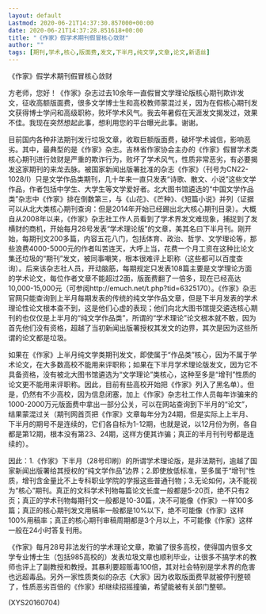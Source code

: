 ```yaml
---
layout: default
Lastmod: 2020-06-21T14:37:30.857000+00:00
date: 2020-06-21T14:37:28.851618+00:00
title: "《作家》假学术期刊假冒核心敛财"
author: ""
tags: [期刊,学术,核心,版面费,发文,下半月,纯文学,文章,论文,新语丝]
---
```


《作家》假学术期刊假冒核心敛财

方老师，您好！《作家》杂志过去10余年一直假冒文学理论版核心期刊欺诈发文，征收高额版面费，很多文学博士生和高校教师蒙混过关，因为在假核心期刊发文获得博士学问和高级职称，败坏学术风气。我去年暑假在天涯发文揭发过，效果不佳。我现在突然想起此事，想利用您的平台曝光此事。谢谢。

目前国内各种非法期刊发行垃圾文章，收取巨额版面费，破坏学术诚信，影响恶劣。其中，最典型的是《作家》杂志。吉林省作家协会主办的《作家》假冒学术类核心期刊进行敛财是严重的欺诈行为，败坏了学术风气，性质非常恶劣，有必要揭发这家期刊的来龙去脉。被国家新闻出版署批准的杂志《作家》（刊号为CN22-1028/I）只是文学作品类期刊，几十年来一直只发表“诗歌、散文、小说”这些文学作品，作者包括中学生、大学生等文学爱好者。北大图书馆遴选的“中国文学作品类”杂志中《作家》排在倒数第三，与《山花》、《芒种》、《短篇小说》并列（证据可以从北大类核心期刊查询：但是2014年开始已经踢出北大核心期刊目录）。大概自从2008年以来，《作家》杂志社工作人员看到了学术界发文难现象，捕捉到了发横财的商机，开始每月28号发表“学术理论版”的文章，美其名曰下半月刊。刚开始，每期刊文200多篇，内容五花八门，包括体育、政治、哲学、文学理论等，那些浪费4000-5000元的作者叫苦连天，大呼上当，花费一个月工资在这种比论文集还垃圾的“期刊”发文，被同事嘲笑，根本很难评上职称（这些都可以百度查询）。后来该杂志社人员，开动脑筋，每期规定只发表108篇主要是文学理论方面的学术论文，每位作者文章不能超过2面，版面费翻了一倍多，现在已经高达10,000-15,000元（可参阅http://emuch.net/t.php?tid=6325170）。《作家》杂志官网只能查询到上半月每期发表的传统的纯文学作品文章，但是下半月发表的学术理论性论文根本查不到，这是他们心虚的表现；他们向北大图书馆提交遴选核心期刊的也仅仅是上半月的“纯文学作品类”，所谓的“学术理论”论文根本就不敢，因为首先他们没有资格，超越了当初新闻出版署授权其发文的边界，其次是因为这些所谓的论文都是垃圾。

如果在《作家》上半月纯文学类期刊发文，即使属于“作品类”核心，因为不属于学术论文，在大多数高校不能用来评职称；如果在下半月学术理论版发文，因为它不具备资格，没有被北大图书馆遴选为“文学理论”类核心，这种至多是“增刊”性质的论文更不能用来评职称。因此，目前有些高校开始把《作家》列入了黑名单）。但是，仍然有不少高校，因为信息闭塞，加上《作家》杂志社工作人员每年诈骗来的1000-2000万元版面费中拿出一部分公关，可以在网站查询到下半月的“论文”，结果蒙混过关（期刊网首页把《作家》文章每年分为24期，但是实际上上半月、下半月的期号不是连续的，它们各自标为1-12期，也就是说，以12月份为例，各自都是第12期，根本没有第23、24期，这样方便其诈骗；真正的半月刊刊号都是连续的）。

因此：1.《作家》下半月（28号印刷）的所谓学术理论版，是非法期刊，逾越了国家新闻出版署给其授权的“纯文学作品”边界；2.即使放低标准，至多属于“增刊”性质，增刊含金量比不上专科职业学院的学报这些普通刊物；3.无论如何，决不能视为“核心”期刊。真正的文科学术刊物每篇论文长度一般都是5-20页，绝不只有2页；真正的学术刊物每期刊文一般都是10-30篇，决不可能像《作家》一样100多篇；真正的核心期刊发文用稿率一般都是10%以下，绝不可能像《作家》这样100%用稿率；真正的核心期刊审稿周期都是3个月以上，不可能像《作家》这样一般在24小时答复刊用。

《作家》每月28号非法发行的学术理论文章，欺骗了很多高校，使得国内很多文学专业博士生（包括985高校的）发表垃圾文章也顺利毕业，让很多不搞学术的教师也评上了副教授和教授。其暴利要超贩毒100倍，其对社会特别是学术界的危害也远超毒品。另外一家性质类似的杂志《大家》因为收取版面费早就被停刊整顿了，性质恶劣百倍的《作家》却继续招摇撞骗，希望能被有关部门整顿。

(XYS20160704)

